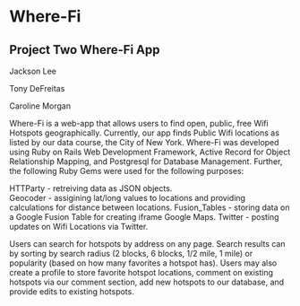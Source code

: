 Where-Fi
========

Project Two Where-Fi App
------------------------
Jackson Lee

Tony DeFreitas

Caroline Morgan

Where-Fi is a web-app that allows users to find open, public, free Wifi Hotspots geographically. Currently, our app finds Public Wifi locations as listed by our data course, the City of New York. Where-Fi was developed using Ruby on Rails Web Development Framework, Active Record for Object Relationship Mapping, and Postgresql for Database Management.  Further, the following Ruby Gems were used for the following purposes:  

HTTParty - retreiving data as JSON objects.  
Geocoder - assigining lat/long values to locations and providing calculations for distance between locations.
Fusion_Tables - storing data on a Google Fusion Table for creating iframe Google Maps.
Twitter - posting updates on Wifi Locations via Twitter.  

Users can search for hotspots by address on any page.  Search results can by sorting by search radius (2 blocks, 6 blocks, 1/2 mile, 1 mile) or popularity (based on how many favorites a hotspot has).  Users may also create a profile to store favorite hotspot locations, comment on existing hotspots via our comment section, add new hotspots to our database, and provide edits to existing hotspots.
